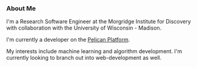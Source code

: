### About Me

I'm a Research Software Engineer at the Morgridge Institute for Discovery with collaboration with the University of Wisconsin - Madison. 

I'm currently a developer on the [Pelican Platform](https://github.com/PelicanPlatform/pelican).

My interests include machine learning and algorithm development. I'm currently looking to branch out into web-development as well.


<!--
**turetske/turetske** is a ✨ _special_ ✨ repository because its `README.md` (this file) appears on your GitHub profile.

Here are some ideas to get you started:

- 🔭 I’m currently working on ...
- 🌱 I’m currently learning ...
- 👯 I’m looking to collaborate on ...
- 🤔 I’m looking for help with ...
- 💬 Ask me about ...
- 📫 How to reach me: ...
- 😄 Pronouns: ...
- ⚡ Fun fact: ...
-->
